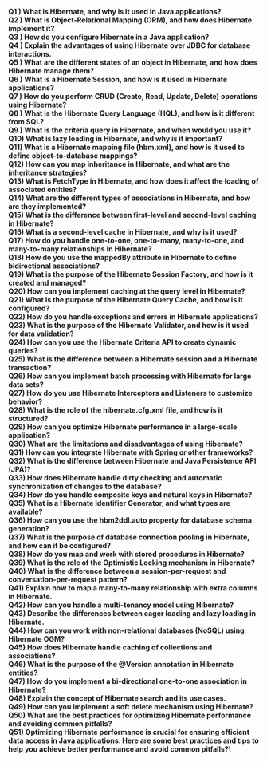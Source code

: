 **Q1 ) What is Hibernate, and why is it used in Java applications?**\
**Q2 ) What is Object-Relational Mapping (ORM), and how does Hibernate implement it?**\
**Q3 ) How do you configure Hibernate in a Java application?**\
**Q4 ) Explain the advantages of using Hibernate over JDBC for database interactions.**\
**Q5 ) What are the different states of an object in Hibernate, and how does Hibernate manage them?**\
**Q6 ) What is a Hibernate Session, and how is it used in Hibernate applications?**\
**Q7 ) How do you perform CRUD (Create, Read, Update, Delete) operations using Hibernate?**\
**Q8 ) What is the Hibernate Query Language (HQL), and how is it different from SQL?**\
**Q9 ) What is the criteria query in Hibernate, and when would you use it?**\
**Q10) What is lazy loading in Hibernate, and why is it important?**\
**Q11) What is a Hibernate mapping file (hbm.xml), and how is it used to define object-to-database mappings?**\
**Q12) How can you map inheritance in Hibernate, and what are the inheritance strategies?**\
**Q13) What is FetchType in Hibernate, and how does it affect the loading of associated entities?**\
**Q14) What are the different types of associations in Hibernate, and how are they implemented?**\
**Q15) What is the difference between first-level and second-level caching in Hibernate?**\
**Q16) What is a second-level cache in Hibernate, and why is it used?**\
**Q17) How do you handle one-to-one, one-to-many, many-to-one, and many-to-many relationships in Hibernate?**\
**Q18) How do you use the mappedBy attribute in Hibernate to define bidirectional associations?**\
**Q19) What is the purpose of the Hibernate Session Factory, and how is it created and managed?**\
**Q20) How can you implement caching at the query level in Hibernate?**\
**Q21) What is the purpose of the Hibernate Query Cache, and how is it configured?**\
**Q22) How do you handle exceptions and errors in Hibernate applications?**\
**Q23) What is the purpose of the Hibernate Validator, and how is it used for data validation?**\
**Q24) How can you use the Hibernate Criteria API to create dynamic queries?**\
**Q25) What is the difference between a Hibernate session and a Hibernate transaction?**\
**Q26) How can you implement batch processing with Hibernate for large data sets?**\
**Q27) How do you use Hibernate Interceptors and Listeners to customize behavior?**\
**Q28) What is the role of the hibernate.cfg.xml file, and how is it structured?**\
**Q29) How can you optimize Hibernate performance in a large-scale application?**\
**Q30) What are the limitations and disadvantages of using Hibernate?**\
**Q31) How can you integrate Hibernate with Spring or other frameworks?**\
**Q32) What is the difference between Hibernate and Java Persistence API (JPA)?**\
**Q33) How does Hibernate handle dirty checking and automatic synchronization of changes to the database?**\
**Q34) How do you handle composite keys and natural keys in Hibernate?**\
**Q35) What is a Hibernate Identifier Generator, and what types are available?**\
**Q36) How can you use the hbm2ddl.auto property for database schema generation?**\
**Q37) What is the purpose of database connection pooling in Hibernate, and how can it be configured?**\
**Q38) How do you map and work with stored procedures in Hibernate?**\
**Q39) What is the role of the Optimistic Locking mechanism in Hibernate?**\
**Q40) What is the difference between a session-per-request and conversation-per-request pattern?**\
**Q41) Explain how to map a many-to-many relationship with extra columns in Hibernate.**\
**Q42) How can you handle a multi-tenancy model using Hibernate?**\
**Q43) Describe the differences between eager loading and lazy loading in Hibernate.**\
**Q44) How can you work with non-relational databases (NoSQL) using Hibernate OGM?**\
**Q45) How does Hibernate handle caching of collections and associations?**\
**Q46) What is the purpose of the @Version annotation in Hibernate entities?**\
**Q47) How do you implement a bi-directional one-to-one association in Hibernate?**\
**Q48) Explain the concept of Hibernate search and its use cases.**\
**Q49) How can you implement a soft delete mechanism using Hibernate?**\
**Q50) What are the best practices for optimizing Hibernate performance and avoiding common pitfalls?**\
**Q51) Optimizing Hibernate performance is crucial for ensuring efficient data access in Java applications. Here are some best practices and tips to help you achieve better performance and avoid common pitfalls?**\
